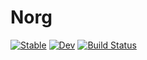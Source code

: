 # Norg

[![Stable](https://img.shields.io/badge/docs-stable-blue.svg)](https://klafyvel.github.io/Norg.jl/stable/)
[![Dev](https://img.shields.io/badge/docs-dev-blue.svg)](https://klafyvel.github.io/Norg.jl/dev/)
[![Build Status](https://github.com/klafyvel/Norg.jl/actions/workflows/CI.yml/badge.svg?branch=main)](https://github.com/klafyvel/Norg.jl/actions/workflows/CI.yml?query=branch%3Amain)
